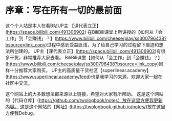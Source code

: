 # 序章：写在所有一切的最前面

这个个人站是本人在看B站UP主 【课代表立正】(https://space.bilibili.com/491306902) 在BiliBili课堂上所讲授的【如何从「会工作」到「会赚钱」？】(https://www.bilibili.com/cheese/play/ss300796438?bsource=link_copy)过程中感到受益匪浅，为了给自己学习的过程留下痕迹和想法所创建的。
UP主【课代表立正】(https://space.bilibili.com/491306902)有很多干货，非常推荐大家去看。
BiliBili课堂【如何从「会工作」到「会赚钱」？】(https://www.bilibili.com/cheese/play/ss300796438?bsource=link_copy)同样十分推荐大家购买。
UP主的高质量干货社区【superlinear.academy】(https://www.superlinear.academy/feed)也是我学习的来源，欢迎大家一起在社区中交流。

这个网站上的大多数想法都来源以上链接，希望对大家有所帮助。
这是这个网站的【代码仓库】（https://github.com/twologbook/notes）放在这里方便我更新内容。
这是这个网站的【网址】(https://twologbook.github.io/notes/)放在这里方便我Debug。
